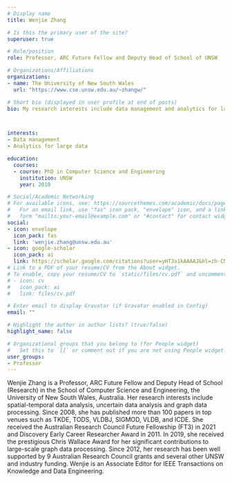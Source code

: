 ```yaml
---
# Display name
title: Wenjie Zhang

# Is this the primary user of the site?
superuser: true

# Role/position
role: Professor, ARC Future Fellow and Deputy Head of School of UNSW

# Organizations/Affiliations
organizations:
- name: The University of New South Wales
  url: "https://www.cse.unsw.edu.au/~zhangw/"

# Short bio (displayed in user profile at end of posts)
bio: My research interests include data management and analytics for large data, especially for graph/network, spatial-temporal and image data.



interests:
- Data management
- Analytics for large data

education:
  courses:
  - course: PhD in Computer Science and Engineering
    institution: UNSW
    year: 2010

# Social/Academic Networking
# For available icons, see: https://sourcethemes.com/academic/docs/page-builder/#icons
#   For an email link, use "fas" icon pack, "envelope" icon, and a link in the
#   form "mailto:your-email@example.com" or "#contact" for contact widget.
social:
- icon: envelope
  icon_pack: fas
  link: 'wenjie.zhang@unsw.edu.au'
- icon: google-scholar
  icon_pack: ai
  link: https://scholar.google.com/citations?user=yHTJo1kAAAAJ&hl=zh-CN
# Link to a PDF of your resume/CV from the About widget.
# To enable, copy your resume/CV to `static/files/cv.pdf` and uncomment the lines below.
# - icon: cv
#   icon_pack: ai
#   link: files/cv.pdf

# Enter email to display Gravatar (if Gravatar enabled in Config)
email: ""

# Highlight the author in author lists? (true/false)
highlight_name: false

# Organizational groups that you belong to (for People widget)
#   Set this to `[]` or comment out if you are not using People widget.
user_groups:
- Professor
---
```


Wenjie Zhang is a Professor, ARC Future Fellow and Deputy Head of School (Research) in the School of Computer Science and Engineering, the University of New South Wales, Australia. Her research interests include spatial-temporal data analysis, uncertain data analysis and graph data processing. Since 2008, she has published more than 100 papers in top venues such as TKDE, TODS, VLDBJ, SIGMOD, VLDB, and ICDE. She received the Australian Research Council Future Fellowship (FT3) in 2021 and Discovery Early Career Researcher Award in 2011. In 2019, she received the prestigious Chris Wallace Award for her significant contributions to large-scale graph data processing. Since 2012, her research has been well supported by 9 Australian Research Council grants and several other UNSW and industry funding. Wenjie is an Associate Editor for IEEE Transactions on Knowledge and Data Engineering. 